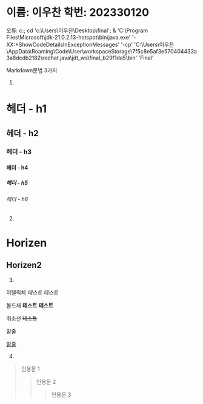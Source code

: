 <h1> 이름: 이우찬 학번: 202330120 </h1>
오류:
c:; cd 'c:\Users\이우찬\Desktop\final'; & 'C:\Program Files\Microsoft\jdk-21.0.2.13-hotspot\bin\java.exe' '-XX:+ShowCodeDetailsInExceptionMessages' '-cp' 'C:\Users\이우찬\AppData\Roaming\Code\User\workspaceStorage\7f5c8e5af3e570404433a3a8dcdb2182\redhat.java\jdt_ws\final_b29f1da5\bin' 'Final' 


Markdown문법 3가지

1.
# 헤더 - h1
## 헤더 - h2
### 헤더 - h3
#### 헤더 - h4
##### 헤더 - h5
###### 헤더 - h6

2.
Horizen
============

Horizen2
------------

3.
이텔릭체
*테스트* _테스트_

볼드체
**테스트** __테스트__

취소선
~~테스트~~

밑줄

<u>밑줄</u>

4.
> 인용문 1
>> 인용문 2
>>> 인용문 3